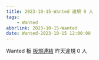 ```yaml
---
title: 2023-10-15-Wanted 違規 0 人
tags:
    - Wanted
abbrlink: 2023-10-15-Wanted
date: Wanted-2023-10-15 12:00:00
---
```

Wanted 板 [板規連結](https://www.ptt.cc/bbs/Wanted/M.1608829773.A.D3B.html)
昨天違規 0 人
